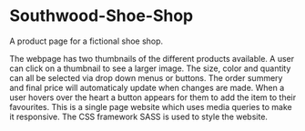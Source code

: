 # Southwood-Shoe-Shop
A product page for a fictional shoe shop. 

The webpage has two thumbnails of the different products available. A user can click on a thumbnail to see a larger image. 
The size, color and quantity can all be selected via drop down menus or buttons. The order summery and final price will automaticaly update when changes are made.
When a user hovers over the heart a button appears for them to add the item to their favourites.
This is a single page website which uses media queries to make it responsive. 
The CSS framework SASS is used to style the website. 
